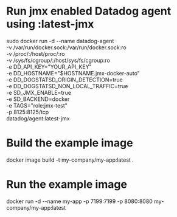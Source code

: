 # Run jmx enabled Datadog agent using :latest-jmx

sudo docker run -d --name datadog-agent \
  -v /var/run/docker.sock:/var/run/docker.sock:ro \
  -v /proc/:/host/proc/:ro \
  -v /sys/fs/cgroup/:/host/sys/fs/cgroup:ro \
  -e DD_API_KEY="YOUR_API_KEY" \
  -e DD_HOSTNAME="$HOSTNAME.jmx-docker-auto" \
  -e DD_DOGSTATSD_ORIGIN_DETECTION=true \
  -e DD_DOGSTATSD_NON_LOCAL_TRAFFIC=true \
  -e SD_JMX_ENABLE=true \
  -e SD_BACKEND=docker \
  -e TAGS="role:jmx-test" \
  -p 8125:8125/tcp \
  datadog/agent:latest-jmx

# Build the example image
docker image build -t my-company/my-app:latest .

# Run the example image
docker run -d --name my-app -p 7199:7199 -p 8080:8080 my-company/my-app:latest
